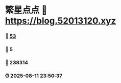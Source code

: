 # 繁星点点 :link: https://blog.52013120.xyz 
### :page_facing_up: [53](https://blog.52013120.xyz/tag.html) 
### :speech_balloon: 5 
### :hibiscus: 238314 
### :alarm_clock: 2025-08-11 23:50:37 
